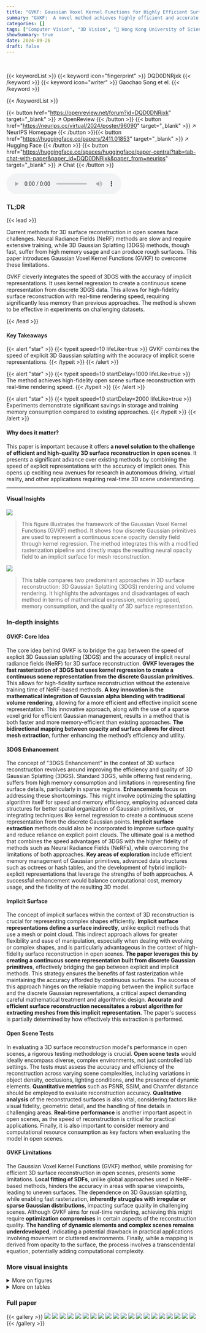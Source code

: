 ```yaml
---
title: "GVKF: Gaussian Voxel Kernel Functions for Highly Efficient Surface Reconstruction in Open Scenes"
summary: "GVKF:  A novel method achieves highly efficient and accurate 3D surface reconstruction in open scenes by integrating fast 3D Gaussian splatting with continuous scene representation using kernel regres..."
categories: []
tags: ["Computer Vision", "3D Vision", "🏢 Hong Kong University of Science and Technology",]
showSummary: true
date: 2024-09-26
draft: false
---
```


<br>

{{< keywordList >}}
{{< keyword icon="fingerprint" >}} DQD0DNRjxk {{< /keyword >}}
{{< keyword icon="writer" >}} Gaochao Song et el. {{< /keyword >}}
 
{{< /keywordList >}}

{{< button href="https://openreview.net/forum?id=DQD0DNRjxk" target="_blank" >}}
↗ OpenReview
{{< /button >}}
{{< button href="https://neurips.cc/virtual/2024/poster/96090" target="_blank" >}}
↗ NeurIPS Homepage
{{< /button >}}{{< button href="https://huggingface.co/papers/2411.01853" target="_blank" >}}
↗ Hugging Face
{{< /button >}}
{{< button href="https://huggingface.co/spaces/huggingface/paper-central?tab=tab-chat-with-paper&paper_id=DQD0DNRjxk&paper_from=neurips" target="_blank" >}}
↗ Chat
{{< /button >}}



<audio controls>
    <source src="https://ai-paper-reviewer.com/DQD0DNRjxk/podcast.wav" type="audio/wav">
    Your browser does not support the audio element.
</audio>


### TL;DR


{{< lead >}}

Current methods for 3D surface reconstruction in open scenes face challenges. Neural Radiance Fields (NeRF) methods are slow and require extensive training, while 3D Gaussian Splatting (3DGS) methods, though fast, suffer from high memory usage and can produce rough surfaces. This paper introduces Gaussian Voxel Kernel Functions (GVKF) to overcome these limitations.

GVKF cleverly integrates the speed of 3DGS with the accuracy of implicit representations. It uses kernel regression to create a continuous scene representation from discrete 3DGS data. This allows for high-fidelity surface reconstruction with real-time rendering speed, requiring significantly less memory than previous approaches.  The method is shown to be effective in experiments on challenging datasets.

{{< /lead >}}


#### Key Takeaways

{{< alert "star" >}}
{{< typeit speed=10 lifeLike=true >}} GVKF combines the speed of explicit 3D Gaussian splatting with the accuracy of implicit scene representations. {{< /typeit >}}
{{< /alert >}}

{{< alert "star" >}}
{{< typeit speed=10 startDelay=1000 lifeLike=true >}} The method achieves high-fidelity open scene surface reconstruction with real-time rendering speed. {{< /typeit >}}
{{< /alert >}}

{{< alert "star" >}}
{{< typeit speed=10 startDelay=2000 lifeLike=true >}} Experiments demonstrate significant savings in storage and training memory consumption compared to existing approaches. {{< /typeit >}}
{{< /alert >}}

#### Why does it matter?
This paper is important because it offers **a novel solution to the challenge of efficient and high-quality 3D surface reconstruction in open scenes**.  It presents a significant advance over existing methods by combining the speed of explicit representations with the accuracy of implicit ones. This opens up exciting new avenues for research in autonomous driving, virtual reality, and other applications requiring real-time 3D scene understanding.

------
#### Visual Insights



![](https://ai-paper-reviewer.com/DQD0DNRjxk/figures_2_1.jpg)

> This figure illustrates the framework of the Gaussian Voxel Kernel Functions (GVKF) method. It shows how discrete Gaussian primitives are used to represent a continuous scene opacity density field through kernel regression.  The method integrates this with a modified rasterization pipeline and directly maps the resulting neural opacity field to an implicit surface for mesh reconstruction.





![](https://ai-paper-reviewer.com/DQD0DNRjxk/tables_1_1.jpg)

> This table compares two predominant approaches in 3D surface reconstruction: 3D Gaussian Splatting (3DGS) rendering and volume rendering.  It highlights the advantages and disadvantages of each method in terms of mathematical expression, rendering speed, memory consumption, and the quality of 3D surface representation.





### In-depth insights


#### GVKF: Core Idea
The core idea behind GVKF is to bridge the gap between the speed of explicit 3D Gaussian splatting (3DGS) and the accuracy of implicit neural radiance fields (NeRF) for 3D surface reconstruction.  **GVKF leverages the fast rasterization of 3DGS but uses kernel regression to create a continuous scene representation from the discrete Gaussian primitives.** This allows for high-fidelity surface reconstruction without the extensive training time of NeRF-based methods.  **A key innovation is the mathematical integration of Gaussian alpha blending with traditional volume rendering**, allowing for a more efficient and effective implicit scene representation.  This innovative approach, along with the use of a sparse voxel grid for efficient Gaussian management, results in a method that is both faster and more memory-efficient than existing approaches. **The bidirectional mapping between opacity and surface allows for direct mesh extraction**, further enhancing the method’s efficiency and utility.

#### 3DGS Enhancement
The concept of "3DGS Enhancement" in the context of 3D surface reconstruction revolves around improving the efficiency and quality of 3D Gaussian Splatting (3DGS).  Standard 3DGS, while offering fast rendering, suffers from high memory consumption and limitations in representing fine surface details, particularly in sparse regions.  **Enhancements** focus on addressing these shortcomings.  This might involve optimizing the splatting algorithm itself for speed and memory efficiency, employing advanced data structures for better spatial organization of Gaussian primitives, or integrating techniques like kernel regression to create a continuous scene representation from the discrete Gaussian points.  **Implicit surface extraction** methods could also be incorporated to improve surface quality and reduce reliance on explicit point clouds. The ultimate goal is a method that combines the speed advantages of 3DGS with the higher fidelity of methods such as Neural Radiance Fields (NeRFs), while overcoming the limitations of both approaches.  **Key areas of exploration** include efficient memory management of Gaussian primitives, advanced data structures such as octrees or hash tables, and the development of hybrid implicit-explicit representations that leverage the strengths of both approaches. A successful enhancement would balance computational cost, memory usage, and the fidelity of the resulting 3D model.

#### Implicit Surface
The concept of implicit surfaces within the context of 3D reconstruction is crucial for representing complex shapes efficiently.  **Implicit surface representations define a surface indirectly**, unlike explicit methods that use a mesh or point cloud. This indirect approach allows for greater flexibility and ease of manipulation, especially when dealing with evolving or complex shapes, and is particularly advantageous in the context of high-fidelity surface reconstruction in open scenes.  **The paper leverages this by creating a continuous scene representation built from discrete Gaussian primitives**, effectively bridging the gap between explicit and implicit methods. This strategy ensures the benefits of fast rasterization while maintaining the accuracy afforded by continuous surfaces. The success of this approach hinges on the reliable mapping between the implicit surface and the discrete Gaussian representations, a critical aspect demanding careful mathematical treatment and algorithmic design.  **Accurate and efficient surface reconstruction necessitates a robust algorithm for extracting meshes from this implicit representation.**  The paper's success is partially determined by how effectively this extraction is performed.

#### Open Scene Tests
In evaluating a 3D surface reconstruction model's performance in open scenes, a rigorous testing methodology is crucial.  **Open scene tests** would ideally encompass diverse, complex environments, not just controlled lab settings. The tests must assess the accuracy and efficiency of the reconstruction across varying scene complexities, including variations in object density, occlusions, lighting conditions, and the presence of dynamic elements. **Quantitative metrics** such as PSNR, SSIM, and Chamfer distance should be employed to evaluate reconstruction accuracy. **Qualitative analysis** of the reconstructed surfaces is also vital, considering factors like visual fidelity, geometric detail, and the handling of fine details in challenging areas. **Real-time performance** is another important aspect in open scenes, as the speed of reconstruction is critical for practical applications.  Finally, it is also important to consider memory and computational resource consumption as key factors when evaluating the model in open scenes.

#### GVKF Limitations
The Gaussian Voxel Kernel Functions (GVKF) method, while promising for efficient 3D surface reconstruction in open scenes, presents some limitations.  **Local fitting of SDFs**, unlike global approaches used in NeRF-based methods, hinders the accuracy in areas with sparse viewpoints, leading to uneven surfaces. The dependence on 3D Gaussian splatting, while enabling fast rasterization, **inherently struggles with irregular or sparse Gaussian distributions**, impacting surface quality in challenging scenes.  Although GVKF aims for real-time rendering, achieving this might require **optimization compromises** in certain aspects of the reconstruction quality.   **The handling of dynamic elements and complex scenes remains underdeveloped**, indicating a potential drawback in practical applications involving movement or cluttered environments. Finally, while a mapping is derived from opacity to the surface, the process involves a transcendental equation, potentially adding computational complexity.


### More visual insights

<details>
<summary>More on figures
</summary>


![](https://ai-paper-reviewer.com/DQD0DNRjxk/figures_4_1.jpg)

> This figure compares three different rendering methods: volume rendering, 3D Gaussian splatting with alpha blending, and the proposed GVKF rendering. It illustrates how each method represents the opacity density function p(t) along a ray.  Volume rendering uses a continuous representation. 3D Gaussian splatting uses discrete Gaussians, leading to a discontinuous opacity function. GVKF combines the speed of 3DGS rasterization with a continuous opacity representation via kernel regression, creating a smoother, more accurate representation.


![](https://ai-paper-reviewer.com/DQD0DNRjxk/figures_5_1.jpg)

> This figure illustrates the relationship between three functions: Φ(u), Φ'(u), and p(u), which are crucial for understanding the implicit surface mapping in the GVKF method.  Φ(u) represents the cumulative distribution function (CDF) of the probability that a ray hits a particle. Φ'(u) represents the probability density function (PDF), showing the probability of a ray encountering a particle at a specific point. p(u) is the opacity density function, indicating the probability of a ray being blocked at a given point. The dashed black line represents the location of the surface (where D(t*) = 0). The figure demonstrates how the peak of Φ'(u) precedes the actual surface location, highlighting the need for a more sophisticated method (using Logistic Function) to accurately map from the opacity density to the surface location.


![](https://ai-paper-reviewer.com/DQD0DNRjxk/figures_6_1.jpg)

> This figure compares the results of novel view synthesis and surface reconstruction on the Waymo Open Dataset between the proposed GVKF method and two other methods (StreetSurf and 2DGS).  Each row shows the ground truth image alongside the results from the three different methods for a different scene. PSNR (Peak Signal-to-Noise Ratio) values are included to quantify the image quality of the reconstruction. The results suggest that the GVKF method outperforms the others in terms of geometric accuracy and detail, particularly in open scenes.


![](https://ai-paper-reviewer.com/DQD0DNRjxk/figures_6_2.jpg)

> This figure illustrates the relationship between the opacity density function p(u), the cumulative distribution function Φ(u), and its derivative Φ'(u) near the surface of an object.  The x-axis represents the distance u (negative signed distance from the surface), and the y-axis represents the values of these functions. The peak of Φ'(u) indicates the most likely location of the surface along the ray, while Φ(u) represents the cumulative probability of a ray hitting the surface up to distance u.  The function p(u) depicts the opacity density at a given distance from the surface.


![](https://ai-paper-reviewer.com/DQD0DNRjxk/figures_7_1.jpg)

> This figure compares the qualitative results of surface reconstruction on the Tanks and Temples dataset between the proposed GVKF method and other existing methods (SuGaR and 2DGS). The results show that GVKF outperforms other methods by having higher geometric granularity and reconstructing more complex backgrounds, while SuGaR and 2DGS produce fragmented backgrounds and uneven spherical shapes. The red boxes highlight areas where the difference is prominent.


![](https://ai-paper-reviewer.com/DQD0DNRjxk/figures_13_1.jpg)

> This figure illustrates the transformation of a 3D Gaussian primitive G(x) into a 1D Gaussian function p(t) along a ray.  The 3D Gaussian is projected onto a line (the ray), resulting in a 1D Gaussian distribution with its peak at t_i representing the point of maximum impact of the 3D Gaussian on that specific ray.  The formula and derivation of this transformation are mathematically explained in the paper.


![](https://ai-paper-reviewer.com/DQD0DNRjxk/figures_14_1.jpg)

> This figure shows a qualitative comparison of the proposed GVKF method with ground truth data on the Mip-NeRF360 dataset.  For several scenes, it displays the ground truth image alongside a rendered image produced by the GVKF method. It also shows the depth map and normal map generated by GVKF for each scene. This allows for a visual assessment of the accuracy and quality of the method's reconstruction in terms of geometry, depth, and surface normals.


![](https://ai-paper-reviewer.com/DQD0DNRjxk/figures_15_1.jpg)

> This figure presents a qualitative comparison of the proposed GVKF method with ground truth data on the Mip-NeRF360 dataset.  It shows several example scenes where the method was tested, with the ground truth, novel view synthesis results, depth maps, and normal maps presented side-by-side for each scene. This allows for a visual assessment of the accuracy and quality of the surface reconstruction and novel view synthesis achieved by the GVKF method.


![](https://ai-paper-reviewer.com/DQD0DNRjxk/figures_15_2.jpg)

> This figure compares the Gaussian point visualization of the proposed GVKF method with that of the traditional 3DGS method.  The reference image shows a clear, detailed view of the scene. The 3DGS visualization shows a scattered distribution of Gaussian points with some areas appearing denser than others. In contrast, the GVKF visualization demonstrates a more even and organized distribution of Gaussian points, leading to a smoother and more coherent representation of the scene's geometry. This highlights the effectiveness of the GVKF method in efficiently managing and representing Gaussian primitives for 3D surface reconstruction.


![](https://ai-paper-reviewer.com/DQD0DNRjxk/figures_15_3.jpg)

> This figure shows a failure case of the GVKF method where a sparse view area results in an uneven surface due to insufficient Gaussian points to represent the surface details accurately.  It highlights a limitation of the approach when dealing with scenes where some areas have limited view coverage.


</details>




<details>
<summary>More on tables
</summary>


![](https://ai-paper-reviewer.com/DQD0DNRjxk/tables_7_1.jpg)
> This table presents a quantitative comparison of different methods for novel view synthesis and surface reconstruction on the Waymo Open Scene dataset.  The metrics used include PSNR (peak signal-to-noise ratio), Chamfer Distance (a measure of geometric reconstruction error), memory usage (MB), GPU memory usage (GB), frames per second (FPS), and training time.  The results show that the proposed GVKF method outperforms existing state-of-the-art methods in terms of PSNR,  Chamfer Distance, memory and GPU usage and rendering speed.

![](https://ai-paper-reviewer.com/DQD0DNRjxk/tables_8_1.jpg)
> This table presents a quantitative comparison of different methods (both implicit and explicit) for 3D surface reconstruction on the Tanks and Temples dataset. The metrics used are F1 scores and training time. The results show that the proposed method outperforms existing explicit methods in terms of F1 scores and has comparable accuracy to implicit methods while significantly reducing training time.

![](https://ai-paper-reviewer.com/DQD0DNRjxk/tables_8_2.jpg)
> This table presents a quantitative comparison of different novel view synthesis methods on the Mip-NeRF 360 dataset.  The metrics used for comparison are PSNR (higher is better), SSIM (higher is better), and LPIPS (lower is better), providing a comprehensive assessment of the visual quality of the generated novel views.  The results are averaged across all scenes in the dataset.

![](https://ai-paper-reviewer.com/DQD0DNRjxk/tables_9_1.jpg)
> This table presents the results of an ablation study on the GVKF method.  The study investigates the impact of removing the voxel grid and the SDF mapping on the performance of the method, measured by PSNR, F1 score, memory usage, storage, training time and meshing time.  The results show that using both voxel grid and SDF mapping is beneficial for the performance of the method.

![](https://ai-paper-reviewer.com/DQD0DNRjxk/tables_9_2.jpg)
> This table presents the results of an ablation study on the effect of varying voxel grid sizes on the neural Gaussians.  It shows the initial number of voxels, the final number of voxels after training, the peak signal-to-noise ratio (PSNR), and the training time for different voxel sizes (1, 0.1, 0.01, and 0.001).  The data demonstrates the trade-off between training time and PSNR as the voxel size is reduced.

![](https://ai-paper-reviewer.com/DQD0DNRjxk/tables_14_1.jpg)
> This table presents a quantitative comparison of different methods for novel view synthesis and surface reconstruction using the Waymo Open Scene dataset.  The metrics used are PSNR (Peak Signal-to-Noise Ratio), Chamfer Distance (C-D), memory usage (MB), GPU memory usage (GB), Frames Per Second (FPS), and training time.  LiDAR data serves as the ground truth for evaluating reconstruction accuracy. The results demonstrate the superior performance of the proposed GVKF method in terms of PSNR, reduced Chamfer distance, lower memory consumption, higher FPS, and comparable training time.

![](https://ai-paper-reviewer.com/DQD0DNRjxk/tables_16_1.jpg)
> This table compares the performance of the proposed GVKF method with the GOF method on the Mip-NeRF 360 dataset in terms of novel view synthesis (NVS) quality and storage requirements.  The metrics used are PSNR (peak signal-to-noise ratio), SSIM (structural similarity index), LPIPS (learned perceptual image patch similarity), and storage size (in megabytes).  Higher PSNR and SSIM values indicate better image quality, while lower LPIPS values and smaller storage sizes represent improved performance.

![](https://ai-paper-reviewer.com/DQD0DNRjxk/tables_16_2.jpg)
> This table presents a quantitative comparison of the proposed GVKF method against several existing implicit and explicit methods for 3D surface reconstruction on the Tanks and Temples dataset.  The comparison focuses on F1 scores (a measure of reconstruction accuracy) and training time. The results show that GVKF outperforms explicit methods in terms of F1 score and is competitive with implicit methods while requiring significantly less training time.  A comparison to the concurrent work GOF [44] is available in the appendix.

</details>




### Full paper

{{< gallery >}}
<img src="https://ai-paper-reviewer.com/DQD0DNRjxk/1.png" class="grid-w50 md:grid-w33 xl:grid-w25" />
<img src="https://ai-paper-reviewer.com/DQD0DNRjxk/2.png" class="grid-w50 md:grid-w33 xl:grid-w25" />
<img src="https://ai-paper-reviewer.com/DQD0DNRjxk/3.png" class="grid-w50 md:grid-w33 xl:grid-w25" />
<img src="https://ai-paper-reviewer.com/DQD0DNRjxk/4.png" class="grid-w50 md:grid-w33 xl:grid-w25" />
<img src="https://ai-paper-reviewer.com/DQD0DNRjxk/5.png" class="grid-w50 md:grid-w33 xl:grid-w25" />
<img src="https://ai-paper-reviewer.com/DQD0DNRjxk/6.png" class="grid-w50 md:grid-w33 xl:grid-w25" />
<img src="https://ai-paper-reviewer.com/DQD0DNRjxk/7.png" class="grid-w50 md:grid-w33 xl:grid-w25" />
<img src="https://ai-paper-reviewer.com/DQD0DNRjxk/8.png" class="grid-w50 md:grid-w33 xl:grid-w25" />
<img src="https://ai-paper-reviewer.com/DQD0DNRjxk/9.png" class="grid-w50 md:grid-w33 xl:grid-w25" />
<img src="https://ai-paper-reviewer.com/DQD0DNRjxk/10.png" class="grid-w50 md:grid-w33 xl:grid-w25" />
<img src="https://ai-paper-reviewer.com/DQD0DNRjxk/11.png" class="grid-w50 md:grid-w33 xl:grid-w25" />
<img src="https://ai-paper-reviewer.com/DQD0DNRjxk/12.png" class="grid-w50 md:grid-w33 xl:grid-w25" />
<img src="https://ai-paper-reviewer.com/DQD0DNRjxk/13.png" class="grid-w50 md:grid-w33 xl:grid-w25" />
<img src="https://ai-paper-reviewer.com/DQD0DNRjxk/14.png" class="grid-w50 md:grid-w33 xl:grid-w25" />
<img src="https://ai-paper-reviewer.com/DQD0DNRjxk/15.png" class="grid-w50 md:grid-w33 xl:grid-w25" />
<img src="https://ai-paper-reviewer.com/DQD0DNRjxk/16.png" class="grid-w50 md:grid-w33 xl:grid-w25" />
<img src="https://ai-paper-reviewer.com/DQD0DNRjxk/17.png" class="grid-w50 md:grid-w33 xl:grid-w25" />
<img src="https://ai-paper-reviewer.com/DQD0DNRjxk/18.png" class="grid-w50 md:grid-w33 xl:grid-w25" />
<img src="https://ai-paper-reviewer.com/DQD0DNRjxk/19.png" class="grid-w50 md:grid-w33 xl:grid-w25" />
<img src="https://ai-paper-reviewer.com/DQD0DNRjxk/20.png" class="grid-w50 md:grid-w33 xl:grid-w25" />
{{< /gallery >}}